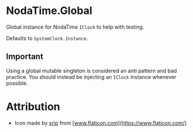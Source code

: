 # NodaTime.Global

Global instance for NodaTime `IClock` to help with testing.

Defaults to `SystemClock.Instance`.

## Important

Using a global mutable singleton is considered an anti pattern and bad practice. You should instead be injecting an `IClock` instance whenever possible.

# Attribution

- Icon made by [srip](https://www.flaticon.com/authors/srip) from [www.flaticon.com](https://www.flaticon.com/)
